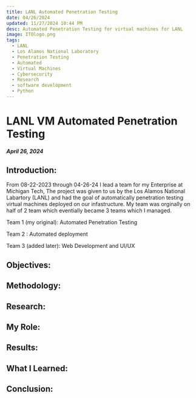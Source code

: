 ```yaml
---
title: LANL Automated Penetration Testing
date: 04/26/2024
updated: 11/27/2024 10:44 PM
desc: Automated Penetration Testing for virtual machines for LANL
image: ITOlogo.png
tags:
  - LANL
  - Los Alamos National Laboratory
  - Penetration Testing
  - Automated
  - Virtual Machines
  - Cybersecurity
  - Research
  - software development
  - Python
---
```

#
# LANL VM Automated Penetration Testing
##### April 26, 2024

## Introduction:

From 08-22-2023 through 04-26-24 I lead a team for my Enterprise at Michigan Tech, The project was given to us by the Los Alamos National Labartory (LANL) and had the goal of automatically penetration testing virtual machines deployed on our infastructure. My team was orginally on half of 2 team which eventially became 3 teams which I managed. 

Team 1 (my original): Automated Penetration Testing 

Team 2 : Automated deployment

Team 3 (added later): Web Development and UI/UX

## Objectives:

## Methodology:

## Research:

## My Role:

## Results:

## What I Learned:

## Conclusion: